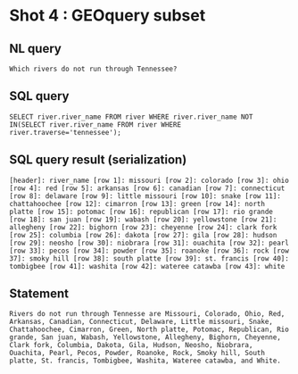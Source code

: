 # Shot 4 : GEOquery subset

## NL query

    Which rivers do not run through Tennessee?

## SQL query

    SELECT river.river_name FROM river WHERE river.river_name NOT IN(SELECT river.river_name FROM river WHERE river.traverse='tennessee');

## SQL query result (serialization)

    [header]: river_name [row 1]: missouri [row 2]: colorado [row 3]: ohio [row 4]: red [row 5]: arkansas [row 6]: canadian [row 7]: connecticut [row 8]: delaware [row 9]: little missouri [row 10]: snake [row 11]: chattahoochee [row 12]: cimarron [row 13]: green [row 14]: north platte [row 15]: potomac [row 16]: republican [row 17]: rio grande [row 18]: san juan [row 19]: wabash [row 20]: yellowstone [row 21]: allegheny [row 22]: bighorn [row 23]: cheyenne [row 24]: clark fork [row 25]: columbia [row 26]: dakota [row 27]: gila [row 28]: hudson [row 29]: neosho [row 30]: niobrara [row 31]: ouachita [row 32]: pearl [row 33]: pecos [row 34]: powder [row 35]: roanoke [row 36]: rock [row 37]: smoky hill [row 38]: south platte [row 39]: st. francis [row 40]: tombigbee [row 41]: washita [row 42]: wateree catawba [row 43]: white

## Statement

    Rivers do not run through Tennesse are Missouri, Colorado, Ohio, Red, Arkansas, Canadian, Connecticut, Delaware, Little missouri, Snake, Chattahoochee, Cimarron, Green, North platte, Potomac, Republican, Rio grande, San juan, Wabash, Yellowstone, Allegheny, Bighorn, Cheyenne, Clark fork, Columbia, Dakota, Gila, Hudson, Neosho, Niobrara, Ouachita, Pearl, Pecos, Powder, Roanoke, Rock, Smoky hill, South platte, St. francis, Tombigbee, Washita, Wateree catawba, and White.

